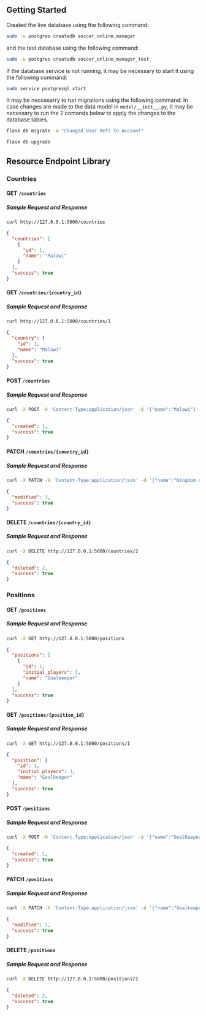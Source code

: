 ## Getting Started

Created the live database using the following command:

```bash
sudo -u postgres createdb soccer_online_manager
```

and the test database using the following command:

```bash
sudo -u postgres createdb soccer_online_manager_test
```

If the database service is not running, it may be necessary to start it using the following command:

```bash
sudo service postgresql start
```

It may be neccesarry to run migrations using the following command:
In case changes are made to the data model in `model/__init__.py`, it may be necessary to run the 2 comands below to apply the changes to the database tables.

```bash
flask db migrate -m "Changed User Refs to Account"
```

```bash
flask db upgrade
```

## Resource Endpoint Library

### Countries

#### GET `/countries`

##### Sample Request and Response

```bash
curl http://127.0.0.1:5000/countries
```

```json
{
  "countries": [
    {
      "id": 1,
      "name": "Malawi"
    }
  ],
  "success": true
}
```

#### GET `/countries/{country_id}`

##### Sample Request and Response

```bash
curl http://127.0.0.1:5000/countries/1
```

```json
{
  "country": {
    "id": 1,
    "name": "Malawi"
  },
  "success": true
}
```

#### POST `/countries`

##### Sample Request and Response

```bash
curl -X POST -H 'Content-Type:application/json' -d '{"name":"Malawi"}' http://127.0.0.1:5000/countries
```

```json
{
  "created": 1,
  "success": true
}
```

#### PATCH `/countries/{country_id}`

##### Sample Request and Response

```bash
curl -X PATCH -H 'Content-Type:application/json' -d '{"name":"Kingdom of Eswatini"}' http://127.0.0.1:5000/countries/3
```

```json
{
  "modified": 3,
  "success": true
}
```

#### DELETE `/countries/{country_id}`

##### Sample Request and Response

```bash
curl -X DELETE http://127.0.0.1:5000/countries/2
```

```json
{
  "deleted": 2,
  "success": true
}
```

### Positions

#### GET `/positions`
##### Sample Request and Response

```bash
curl -X GET http://127.0.0.1:5000/positions
```

```json
{
  "positions": [
    {
      "id": 1,
      "initial_players": 3,
      "name": "Goalkeeper"
    }
  ],
  "success": true
}
```

#### GET `/positions/{position_id}`
##### Sample Request and Response
```bash
curl -X GET http://127.0.0.1:5000/positions/1
```

```json
{
  "position": {
    "id": 1,
    "initial_players": 3,
    "name": "Goalkeeper"
  },
  "success": true
}
```

#### POST `/positions`
##### Sample Request and Response
```bash
curl -X POST -H 'Content-Type:application/json' -d '{"name":"GoalKeeper","initial_players":"3"}' http://127.0.0.1:5000/positions
```

```json
{
  "created": 1,
  "success": true
}
```

#### PATCH `/positions`
##### Sample Request and Response
```bash
curl -X PATCH -H 'Content-Type:application/json' -d '{"name":"Goalkeeper","initial_players":"3"}' http://127.0.0.1:5000/positions/1
```

```json
{
  "modified": 1,
  "success": true
}
```

#### DELETE `/positions`
##### Sample Request and Response
```bash
curl -X DELETE http://127.0.0.1:5000/positions/2
```

```json
{
  "deleted": 2,
  "success": true
}
```
